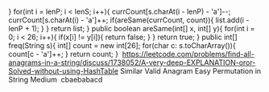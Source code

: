 }
for(int i = lenP; i < lenS; i++){
currCount[s.charAt(i - lenP) - 'a']--;
currCount[s.charAt(i) - 'a']++;
if(areSame(currCount, count)){
list.add(i - lenP + 1);
}
}
return list;
}
public boolean areSame(int[] x, int[] y){
for(int i = 0; i < 26; i++){
if(x[i] != y[i]){
return false;
}
}
return true;
}
public int[] freq(String s){
int[] count = new int[26];
for(char c: s.toCharArray()){
count[c - 'a']++;
}
return count;
}
​
https://leetcode.com/problems/find-all-anagrams-in-a-string/discuss/1738052/A-very-deep-EXPLANATION-oror-Solved-without-using-HashTable
Similar
Valid Anagram
Easy
Permutation in String
Medium
​
cbaebabacd
​